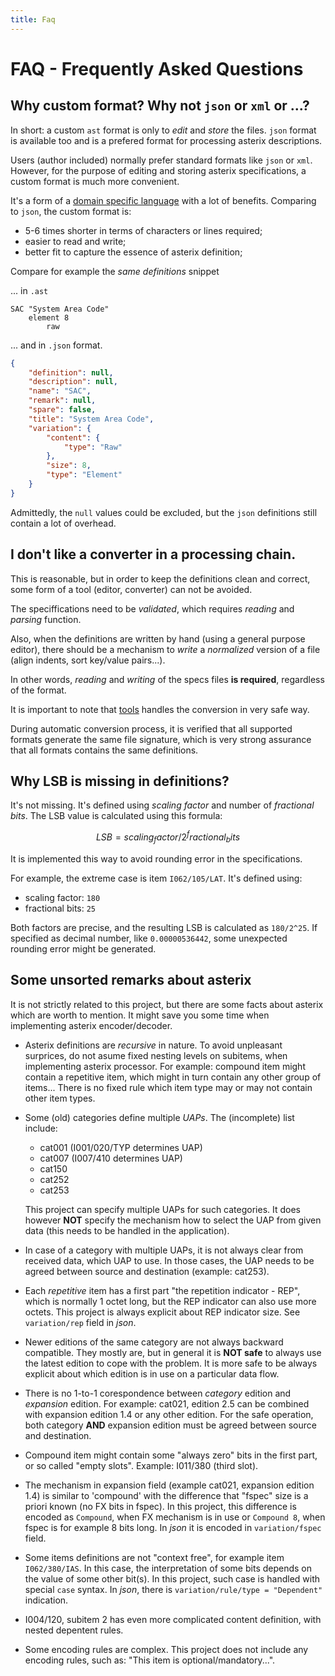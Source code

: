 ```yaml
---
title: Faq
---
```


# FAQ - Frequently Asked Questions

## Why custom format? Why not `json` or `xml` or ...?

In short: a custom `ast` format is only to *edit* and *store* the files.
`json` format is available too and is a prefered format for processing
asterix descriptions.

Users (author included) normally prefer standard formats like `json` or `xml`.
However, for the purpose of editing and storing asterix specifications,
a custom format is much more convenient.

It's a form of a [domain specific language](https://en.wikipedia.org/wiki/Domain-specific_language)
with a lot of benefits. Comparing to `json`, the custom format is:

- 5-6 times shorter in terms of characters or lines required;
- easier to read and write;
- better fit to capture the essence of asterix definition;

Compare for example the *same definitions* snippet

... in `.ast`

```
SAC "System Area Code"
    element 8
        raw
```

... and in `.json` format.

```json
{
    "definition": null,
    "description": null,
    "name": "SAC",
    "remark": null,
    "spare": false,
    "title": "System Area Code",
    "variation": {
        "content": {
            "type": "Raw"
        },
        "size": 8,
        "type": "Element"
    }
}
```
Admittedly, the `null` values could be excluded, but the `json` definitions
still contain a lot of overhead.

## I don't like a converter in a processing chain.

This is reasonable, but in order to keep the definitions
clean and correct, some form of a tool (editor, converter)
can not be avoided.

The speciffications need to be *validated*, which requires
*reading* and *parsing* function.

Also, when the definitions are written by hand (using a general
purpose editor), there should be a mechanism to *write* a *normalized*
version of a file (align indents, sort key/value pairs...).

In other words, *reading* and *writing* of the specs files **is required**,
regardless of the format.

It is important to note that [tools](/tools.html) handles
the conversion in very safe way.

During automatic conversion process, it is verified that all supported formats
generate the same file signature, which is very strong assurance that all formats
contains the same definitions.


## Why LSB is missing in definitions?

It's not missing. It's defined using *scaling factor* and number of *fractional bits*.
The LSB value is calculated using this formula:

```math
LSB = scaling_factor / 2^fractional_bits
```

It is implemented this way to avoid rounding error in the specifications.

For example, the extreme case is item `I062/105/LAT`.
It's defined using:

- scaling factor: `180`
- fractional bits: `25`

Both factors are precise, and the resulting LSB is calculated as `180/2^25`.
If specified as decimal number, like `0.00000536442`,
some unexpected rounding error might be generated.

## Some unsorted remarks about asterix

It is not strictly related to this project, but there are some
facts about asterix which are worth to mention. It might save
you some time when implementing asterix encoder/decoder.

* Asterix definitions are *recursive* in nature. To avoid unpleasant
  surprices, do not asume fixed nesting levels on subitems, when
  implementing asterix processor. For example: compound item might contain
  a repetitive item, which might in turn contain any other group of
  items... There is no fixed rule which item type may or may not contain
  other item types.

* Some (old) categories define multiple *UAPs*. The (incomplete)
  list include:
    - cat001 (I001/020/TYP determines UAP)
    - cat007 (I007/410 determines UAP)
    - cat150
    - cat252
    - cat253

  This project can specify multiple UAPs for such categories.
  It does however **NOT** specify the mechanism how to select
  the UAP from given data (this needs to be handled in the application).

* In case of a category with multiple UAPs, it is not always clear from
  received data, which UAP to use. In those cases, the UAP needs
  to be agreed between source and destination (example: cat253).

* Each *repetitive* item has a first part "the repetition indicator - REP",
  which is normally 1 octet long, but the REP indicator can also use more
  octets. This project is always explicit about REP indicator size.
  See `variation/rep` field in *json*.

* Newer editions of the same category are not always backward compatible.
  They mostly are, but in general it is **NOT safe** to always use the
  latest edition to cope with the problem. It is more safe to be
  always explicit about which edition is in use on a particular data flow.

* There is no 1-to-1 corespondence between *category* edition and
  *expansion* edition. For example: cat021, edition 2.5 can be combined with
  expansion edition 1.4 or any other edition. For the safe operation,
  both category **AND** expansion edition must be agreed between source
  and destination.

* Compound item might contain some "always zero" bits in the first part,
  or so called "empty slots". Example: I011/380 (third slot).

* The mechanism in expansion field (example cat021, expansion edition 1.4)
  is similar to 'compound' with the difference that "fspec" size is
  a priori known (no FX bits in fspec).
  In this project, this difference is encoded as `Compound`, when
  FX mechanism is in use or `Compound 8`, when fspec is for example
  8 bits long. In *json* it is encoded in `variation/fspec` field.

* Some items definitions are not "context free", for example
  item `I062/380/IAS`. In this case, the interpretation of some bits depends
  on the value of some other bit(s). In this project, such case is
  handled with special `case` syntax.
  In *json*, there is `variation/rule/type = "Dependent"` indication.

* I004/120, subitem 2 has even more complicated content definition,
  with nested depentent rules.

* Some encoding rules are complex. This project does not include any
  encoding rules, such as: "This item is optional/mandatory...".

